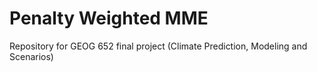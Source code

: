 # Penalty Weighted MME
Repository for GEOG 652 final project (Climate Prediction, Modeling and Scenarios)
